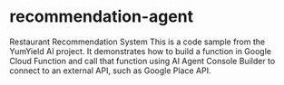 # recommendation-agent
Restaurant Recommendation System 
This is a code sample from the YumYield AI project. It demonstrates how to build a function in Google Cloud Function and call that function using AI Agent Console Builder to connect to an external API, such as Google Place API.
